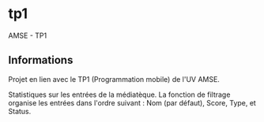 # tp1

AMSE - TP1

## Informations

Projet en lien avec le TP1 (Programmation mobile) de l'UV AMSE.

Statistiques sur les entrées de la médiatèque.
La fonction de filtrage organise les entrées dans l'ordre suivant : Nom (par défaut), Score, Type, et Status.